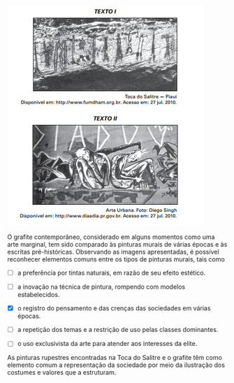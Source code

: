 

![](ff839ef8-101d-8862-2ed5-54a2d7cab006.png)

O grafite contemporâneo, considerado em alguns momentos como uma arte marginal, tem sido comparado às pinturas murais de várias épocas e às escritas pré-históricas. Observando as imagens apresentadas, é possível reconhecer elementos comuns entre os tipos de pinturas murais, tais como



- [ ] a preferência por tintas naturais, em razão de seu efeito estético.
- [ ] a inovação na técnica de pintura, rompendo com modelos estabelecidos.
- [x] o registro do pensamento e das crenças das sociedades em várias épocas.
- [ ] a repetição dos temas e a restrição de uso pelas classes dominantes.
- [ ] o uso exclusivista da arte para atender aos interesses da elite.


As pinturas rupestres encontradas na Toca do Salitre e o grafite têm como elemento comum a representação da sociedade por meio da ilustração dos costumes e valores que a estruturam.

        